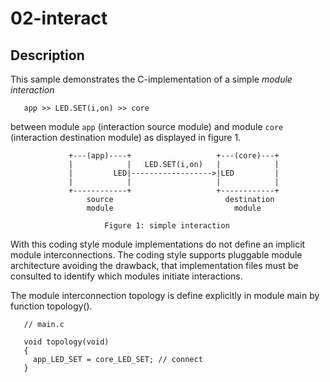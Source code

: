 # 02-interact

## Description

This sample demonstrates the C-implementation of a simple *module interaction*

```
   app >> LED.SET(i,on) >> core
```

between module `app` (interaction source module) and module `core` (interaction
destination module) as displayed in figure 1.

```
             +---(app)----+                   +---(core)---+
             |            |   LED.SET(i,on)   |            |
             |         LED|------------------>|LED         |
             |            |                   |            |
             +------------+                   +------------+
                 source                         destination
                 module                           module

                     Figure 1: simple interaction
```

With this coding style module implementations do not define an implicit module
interconnections. The coding style supports pluggable module architecture
avoiding the drawback, that implementation files must be consulted to identify
which modules initiate interactions.

The module interconnection topology is define explicitly in module main
by function topology().

```
   // main.c

   void topology(void)
   {
     app_LED_SET = core_LED_SET; // connect
   }
```
